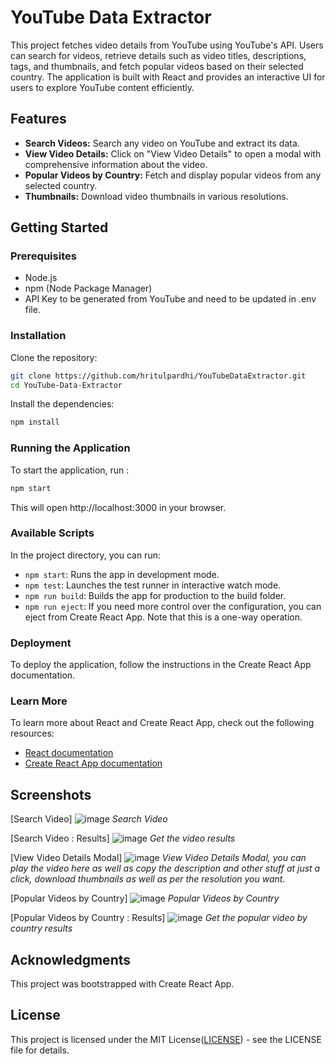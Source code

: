 
# YouTube Data Extractor

This project fetches video details from YouTube using YouTube's API. Users can search for videos, retrieve details such as video titles, descriptions, tags, and thumbnails, and fetch popular videos based on their selected country. The application is built with React and provides an interactive UI for users to explore YouTube content efficiently.

## Features

- **Search Videos:** Search any video on YouTube and extract its data.
- **View Video Details:** Click on "View Video Details" to open a modal with comprehensive information about the video.
- **Popular Videos by Country:** Fetch and display popular videos from any selected country.
- **Thumbnails:** Download video thumbnails in various resolutions.

## Getting Started

### Prerequisites

- Node.js
- npm (Node Package Manager)
- API Key to be generated from YouTube and need to be updated in .env file.

### Installation

Clone the repository:

```bash
git clone https://github.com/hritulpardhi/YouTubeDataExtractor.git
cd YouTube-Data-Extractor
```

Install the dependencies:

```bash
npm install
```

### Running the Application

To start the application, run :

```bash
npm start
```

This will open http://localhost:3000 in your browser.

### Available Scripts

In the project directory, you can run:

- `npm start`: Runs the app in development mode.
- `npm test`: Launches the test runner in interactive watch mode.
- `npm run build`: Builds the app for production to the build folder.
- `npm run eject`: If you need more control over the configuration, you can eject from Create React App. Note that this is a one-way operation.

### Deployment

To deploy the application, follow the instructions in the Create React App documentation.

### Learn More

To learn more about React and Create React App, check out the following resources:
- [React documentation](https://reactjs.org/docs/getting-started.html)
- [Create React App documentation](https://create-react-app.dev/docs/getting-started/)

## Screenshots

[Search Video]
![image](https://github.com/hritulpardhi/YouTubeDataExtractor/assets/166939863/5d2d8889-5fe6-4d18-b385-8b41b1d240c4)
*Search Video*

[Search Video : Results]
![image](https://github.com/hritulpardhi/YouTubeDataExtractor/assets/166939863/347f41ea-6000-450f-a98c-31564640347b)
*Get the video results*

[View Video Details Modal]
![image](https://github.com/hritulpardhi/YouTubeDataExtractor/assets/166939863/097b041d-beff-47e8-82fd-1d30655bc746)
*View Video Details Modal, you can play the video here as well as copy the description and other stuff at just a click, download thumbnails as well as per the resolution you want.*

[Popular Videos by Country]
![image](https://github.com/hritulpardhi/YouTubeDataExtractor/assets/166939863/4fbe5c0c-dbcc-4689-831d-639c80fe8c14)
*Popular Videos by Country*

[Popular Videos by Country : Results]
![image](https://github.com/hritulpardhi/YouTubeDataExtractor/assets/166939863/ee82fc79-21b0-4b5b-b06a-33528288bfed)
*Get the popular video by country results*

## Acknowledgments

This project was bootstrapped with Create React App.

## License

This project is licensed under the MIT License([LICENSE](https://github.com/hritulpardhi/YouTubeDataExtractor/blob/1e5ce41b2c1d51763731e719cf0795d767e31798/LICENSE)) - see the LICENSE file for details.
